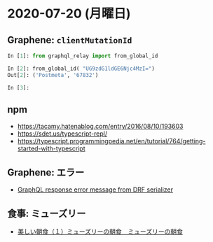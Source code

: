 # 2020-07-20 (月曜日)

## Graphene: `clientMutationId`

~~~py
In [1]: from graphql_relay import from_global_id

In [2]: from_global_id( "UG9zdG1ldGE6Njc4MzI=")
Out[2]: ('Postmeta', '67832')

In [3]: 
~~~

## npm

- https://tacamy.hatenablog.com/entry/2016/08/10/193603
- https://sdet.us/typescript-repl/
- https://typescript.programmingpedia.net/en/tutorial/764/getting-started-with-typescript

## Graphene: エラー

- [GraphQL response error message from DRF serializer](https://stackoverflow.com/questions/58997771/graphql-response-error-message-from-drf-serializer)

## 食事: ミューズリー

- [美しい朝食（１）ミューズリーの朝食　ミューズリーの朝食](https://allabout.co.jp/gm/gc/53764/)